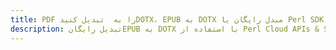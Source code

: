 ---title: PDF را به  تبدیل کنیدDOTX، EPUB به DOTX مبدل رایگان یا Perl SDKdescription: تبدیل رایگانEPUB به DOTX با استفاده از Perl Cloud APIs & SDK همچنین اسناد PDF را در Cloud ایجاد، ویرایش و رندر کنید.---